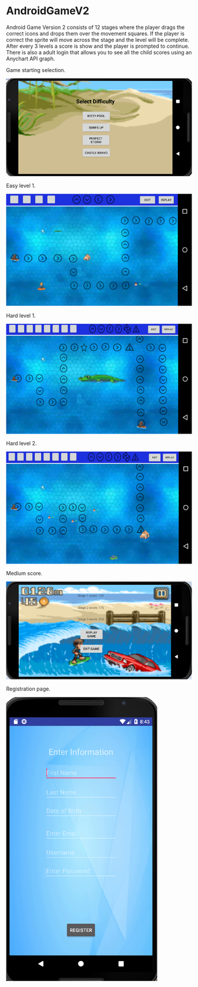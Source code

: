 # AndroidGameV2
Android Game Version 2 consists of 12 stages where the player drags the correct icons and drops them over the movement squares.
If the player is correct the sprite will move across the stage and the level will be complete. After every 3 levels a score is show
and the player is prompted to continue. There is also a adult login that allows you to see all the child scores using an Anychart API
graph.

Game starting selection.

![Android Game 2](Game2Selection.png?raw=true "Game Selection")

Easy level 1.

![Android Game 2](EasyLevel1.png?raw=true "Easy Level 1")

Hard level 1.

![Android Game 2](HardLevel1.png?raw=true "Hard Level 1")

Hard level 2.

![Android Game 2](HardLevel2.png?raw=true "Hard Level 2")

Medium score.

![Android Game 2](MediumStageScore.png?raw=true "Medium score")

Registration page.

![Android Game 2](RegistrationProject1.png?raw=true "Registration")

